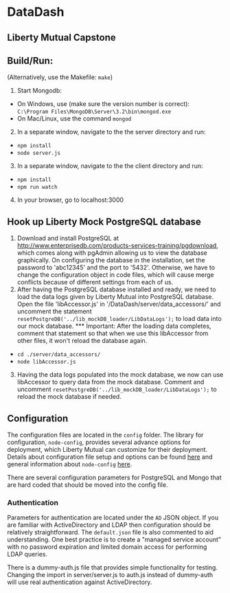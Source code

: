 # DataDash
## Liberty Mutual Capstone

## Build/Run:
(Alternatively, use the Makefile: `make`)

1. Start Mongodb:
  * On Windows, use (make sure the version number is correct):  
    `C:\Program Files\MongoDB\Server\3.2\bin\mongod.exe`
  * On Mac/Linux, use the command `mongod`
2. In a separate window, navigate to the the server directory and run:
  * `npm install`
  * `node server.js`
3. In a separate window, navigate to the the client directory and run:
  * `npm install`
  * `npm run watch`
4. In your browser, go to localhost:3000

## Hook up Liberty Mock PostgreSQL database

1. Download and install PostgreSQL at http://www.enterprisedb.com/products-services-training/pgdownload, which comes along with pgAdmin allowing us to view the database graphically. On configuring the database in the installation, set the password to 'abc12345' and the port to '5432'. Otherwise, we have to change the configuration object in code files, which will cause merge conflicts because of different settings from each of us.
2. After having the PostgreSQL database installed and ready, we need to load the data logs given by Liberty Mutual into PostgreSQL database. Open the file 'libAccessor.js' in '/DataDash/server/data_accessors/' and uncomment the statement `resetPostgreDB('../lib_mockDB_loader/LibDataLogs');` to load data into our mock database. *** Important: After the loading data completes, comment that statement so that when we use this libAccessor from other files, it won't reload the database again.
  * `cd ./server/data_accessors/`
  * `node libAccessor.js`
3. Having the data logs populated into the mock database, we now can use libAccessor to query data from the mock database. Comment and uncomment `resetPostgreDB('../lib_mockDB_loader/LibDataLogs');` to reload the mock database if needed.

## Configuration
The configuration files are located in the `config` folder. The library for configuration, `node-config`, provides several advance options for deployment, which Liberty Mutual can customize for their deployment. Details about configuration file setup and options can be found [here](https://github.com/lorenwest/node-config/wiki/Configuration-Files) and general information about `node-config` [here](https://github.com/lorenwest/node-config).

There are several configuration parameters for PostgreSQL and Mongo that are hard coded that should be moved into the config file.

### Authentication
Parameters for authentication are located under the `AD` JSON object. If you are familiar with ActiveDirectory and LDAP then configuration should be relatively straightforward. The `default.json` file is also commented to aid understanding.
One best practice is to create a "managed service account" with no password expiration and limited domain access for performing LDAP queries.

There is a dummy-auth.js file that provides simple functionality for testing. Changing the import in server/server.js to auth.js instead of dummy-auth will use real authentication against ActiveDirectory.
